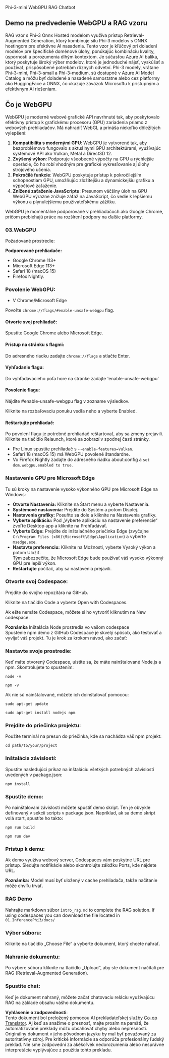 <!--
CO_OP_TRANSLATOR_METADATA:
{
  "original_hash": "4aac6b8a5dcbbe9a32b47be30340cac2",
  "translation_date": "2025-05-09T05:22:45+00:00",
  "source_file": "code/08.RAG/rag_webgpu_chat/README.md",
  "language_code": "sk"
}
-->
Phi-3-mini WebGPU RAG Chatbot

## Demo na predvedenie WebGPU a RAG vzoru
RAG vzor s Phi-3 Onnx Hosted modelom využíva prístup Retrieval-Augmented Generation, ktorý kombinuje silu Phi-3 modelov s ONNX hostingom pre efektívne AI nasadenia. Tento vzor je kľúčový pri doladení modelov pre špecifické doménové úlohy, ponúkajúc kombináciu kvality, úspornosti a porozumenia dlhým kontextom. Je súčasťou Azure AI balíka, ktorý poskytuje široký výber modelov, ktoré je jednoduché nájsť, vyskúšať a používať, prispôsobené potrebám rôznych odvetví. Phi-3 modely, vrátane Phi-3-mini, Phi-3-small a Phi-3-medium, sú dostupné v Azure AI Model Catalog a môžu byť doladené a nasadené samostatne alebo cez platformy ako HuggingFace a ONNX, čo ukazuje záväzok Microsoftu k prístupným a efektívnym AI riešeniam.

## Čo je WebGPU
WebGPU je moderné webové grafické API navrhnuté tak, aby poskytovalo efektívny prístup k grafickému procesoru (GPU) zariadenia priamo z webových prehliadačov. Má nahradiť WebGL a prináša niekoľko dôležitých vylepšení:

1. **Kompatibilita s modernými GPU**: WebGPU je vytvorené tak, aby bezproblémovo fungovalo s aktuálnymi GPU architektúrami, využívajúc systémové API ako Vulkan, Metal a Direct3D 12.
2. **Zvýšený výkon**: Podporuje všeobecné výpočty na GPU a rýchlejšie operácie, čo ho robí vhodným pre grafické vykresľovanie aj úlohy strojového učenia.
3. **Pokročilé funkcie**: WebGPU poskytuje prístup k pokročilejším schopnostiam GPU, umožňujúc zložitejšiu a dynamickejšiu grafiku a výpočtové zaťaženie.
4. **Znížené zaťaženie JavaScriptu**: Presunom väčšiny úloh na GPU WebGPU výrazne znižuje záťaž na JavaScript, čo vedie k lepšiemu výkonu a plynulejšiemu používateľskému zážitku.

WebGPU je momentálne podporované v prehliadačoch ako Google Chrome, pričom prebiehajú práce na rozšírení podpory na ďalšie platformy.

### 03.WebGPU
Požadované prostredie:

**Podporované prehliadače:**  
- Google Chrome 113+  
- Microsoft Edge 113+  
- Safari 18 (macOS 15)  
- Firefox Nightly.

### Povolenie WebGPU:

- V Chrome/Microsoft Edge

Povoľte `chrome://flags/#enable-unsafe-webgpu` flag.

#### Otvorte svoj prehliadač:
Spustite Google Chrome alebo Microsoft Edge.

#### Prístup na stránku s flagmi:
Do adresného riadku zadajte `chrome://flags` a stlačte Enter.

#### Vyhľadanie flagu:
Do vyhľadávacieho poľa hore na stránke zadajte 'enable-unsafe-webgpu'

#### Povolenie flagu:
Nájdite #enable-unsafe-webgpu flag v zozname výsledkov.

Kliknite na rozbaľovaciu ponuku vedľa neho a vyberte Enabled.

#### Reštartujte prehliadač:

Po povolení flagu je potrebné prehliadač reštartovať, aby sa zmeny prejavili. Kliknite na tlačidlo Relaunch, ktoré sa zobrazí v spodnej časti stránky.

- Pre Linux spustite prehliadač s `--enable-features=Vulkan`.  
- Safari 18 (macOS 15) má WebGPU povolené štandardne.  
- Vo Firefox Nightly zadajte do adresného riadku about:config a `set dom.webgpu.enabled to true`.

### Nastavenie GPU pre Microsoft Edge

Tu sú kroky na nastavenie vysoko výkonného GPU pre Microsoft Edge na Windows:

- **Otvorte Nastavenia:** Kliknite na Štart menu a vyberte Nastavenia.  
- **Systémové nastavenia:** Prejdite do Systém a potom Displej.  
- **Nastavenia grafiky:** Posuňte sa dole a kliknite na Nastavenia grafiky.  
- **Vyberte aplikáciu:** Pod „Vyberte aplikáciu na nastavenie preferencie“ zvoľte Desktop app a kliknite na Prehľadávať.  
- **Vyberte Edge:** Prejdite do inštalačného priečinka Edge (zvyčajne `C:\Program Files (x86)\Microsoft\Edge\Application`) a vyberte `msedge.exe`.  
- **Nastavte preferenciu:** Kliknite na Možnosti, vyberte Vysoký výkon a potom Uložiť.  
Tým zabezpečíte, že Microsoft Edge bude používať váš vysoko výkonný GPU pre lepší výkon.  
- **Reštartujte** počítač, aby sa nastavenia prejavili.

### Otvorte svoj Codespace:
Prejdite do svojho repozitára na GitHub.

Kliknite na tlačidlo Code a vyberte Open with Codespaces.

Ak ešte nemáte Codespace, môžete si ho vytvoriť kliknutím na New codespace.

**Poznámka** Inštalácia Node prostredia vo vašom codespace  
Spustenie npm demo z GitHub Codespace je skvelý spôsob, ako testovať a vyvíjať váš projekt. Tu je krok za krokom návod, ako začať:

### Nastavte svoje prostredie:
Keď máte otvorený Codespace, uistite sa, že máte nainštalované Node.js a npm. Skontrolujete to spustením:  
```
node -v
```  
```
npm -v
```

Ak nie sú nainštalované, môžete ich doinštalovať pomocou:  
```
sudo apt-get update
```  
```
sudo apt-get install nodejs npm
```

### Prejdite do priečinka projektu:
Použite terminál na presun do priečinka, kde sa nachádza váš npm projekt:  
```
cd path/to/your/project
```

### Inštalácia závislostí:
Spustite nasledujúci príkaz na inštaláciu všetkých potrebných závislostí uvedených v package.json:  

```
npm install
```

### Spustite demo:
Po nainštalovaní závislostí môžete spustiť demo skript. Ten je obvykle definovaný v sekcii scripts v package.json. Napríklad, ak sa demo skript volá start, spustíte ho takto:  

```
npm run build
```  
```
npm run dev
```

### Prístup k demu:
Ak demo využíva webový server, Codespaces vám poskytne URL pre prístup. Sledujte notifikácie alebo skontrolujte záložku Ports, kde nájdete URL.

**Poznámka:** Model musí byť uložený v cache prehliadača, takže načítanie môže chvíľu trvať.

### RAG Demo
Nahrajte markdown súbor `intro_rag.md` to complete the RAG solution. If using codespaces you can download the file located in `01.InferencePhi3/docs/`

### Výber súboru:
Kliknite na tlačidlo „Choose File“ a vyberte dokument, ktorý chcete nahrať.

### Nahranie dokumentu:
Po výbere súboru kliknite na tlačidlo „Upload“, aby ste dokument načítali pre RAG (Retrieval-Augmented Generation).

### Spustite chat:
Keď je dokument nahraný, môžete začať chatovaciu reláciu využívajúcu RAG na základe obsahu vášho dokumentu.

**Vyhlásenie o zodpovednosti**:  
Tento dokument bol preložený pomocou AI prekladateľskej služby [Co-op Translator](https://github.com/Azure/co-op-translator). Aj keď sa snažíme o presnosť, majte prosím na pamäti, že automatizované preklady môžu obsahovať chyby alebo nepresnosti. Originálny dokument v jeho pôvodnom jazyku by mal byť považovaný za autoritatívny zdroj. Pre kritické informácie sa odporúča profesionálny ľudský preklad. Nie sme zodpovední za akékoľvek nedorozumenia alebo nesprávne interpretácie vyplývajúce z použitia tohto prekladu.